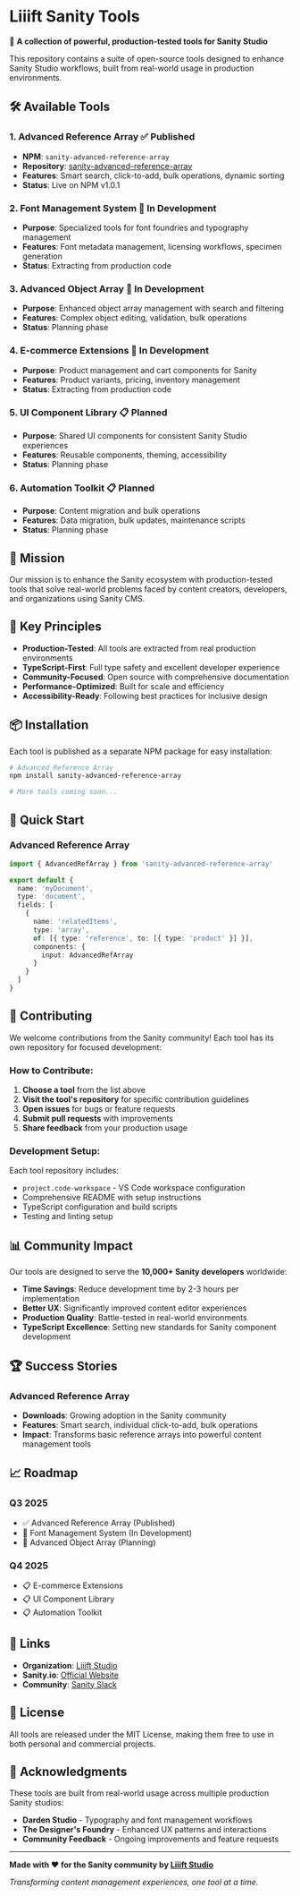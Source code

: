 # Liiift Sanity Tools

🚀 **A collection of powerful, production-tested tools for Sanity Studio**

This repository contains a suite of open-source tools designed to enhance Sanity Studio workflows, built from real-world usage in production environments.

## 🛠️ **Available Tools**

### 1. **Advanced Reference Array** ✅ Published
- **NPM**: `sanity-advanced-reference-array`
- **Repository**: [sanity-advanced-reference-array](https://github.com/quitequinn/sanity-advanced-reference-array)
- **Features**: Smart search, click-to-add, bulk operations, dynamic sorting
- **Status**: Live on NPM v1.0.1

### 2. **Font Management System** 🚧 In Development
- **Purpose**: Specialized tools for font foundries and typography management
- **Features**: Font metadata management, licensing workflows, specimen generation
- **Status**: Extracting from production code

### 3. **Advanced Object Array** 🚧 In Development
- **Purpose**: Enhanced object array management with search and filtering
- **Features**: Complex object editing, validation, bulk operations
- **Status**: Planning phase

### 4. **E-commerce Extensions** 🚧 In Development
- **Purpose**: Product management and cart components for Sanity
- **Features**: Product variants, pricing, inventory management
- **Status**: Extracting from production code

### 5. **UI Component Library** 📋 Planned
- **Purpose**: Shared UI components for consistent Sanity Studio experiences
- **Features**: Reusable components, theming, accessibility
- **Status**: Planning phase

### 6. **Automation Toolkit** 📋 Planned
- **Purpose**: Content migration and bulk operations
- **Features**: Data migration, bulk updates, maintenance scripts
- **Status**: Planning phase

## 🎯 **Mission**

Our mission is to enhance the Sanity ecosystem with production-tested tools that solve real-world problems faced by content creators, developers, and organizations using Sanity CMS.

## 🌟 **Key Principles**

- **Production-Tested**: All tools are extracted from real production environments
- **TypeScript-First**: Full type safety and excellent developer experience
- **Community-Focused**: Open source with comprehensive documentation
- **Performance-Optimized**: Built for scale and efficiency
- **Accessibility-Ready**: Following best practices for inclusive design

## 📦 **Installation**

Each tool is published as a separate NPM package for easy installation:

```bash
# Advanced Reference Array
npm install sanity-advanced-reference-array

# More tools coming soon...
```

## 🚀 **Quick Start**

### Advanced Reference Array
```typescript
import { AdvancedRefArray } from 'sanity-advanced-reference-array'

export default {
  name: 'myDocument',
  type: 'document',
  fields: [
    {
      name: 'relatedItems',
      type: 'array',
      of: [{ type: 'reference', to: [{ type: 'product' }] }],
      components: {
        input: AdvancedRefArray
      }
    }
  ]
}
```

## 🤝 **Contributing**

We welcome contributions from the Sanity community! Each tool has its own repository for focused development:

### How to Contribute:
1. **Choose a tool** from the list above
2. **Visit the tool's repository** for specific contribution guidelines
3. **Open issues** for bugs or feature requests
4. **Submit pull requests** with improvements
5. **Share feedback** from your production usage

### Development Setup:
Each tool repository includes:
- `project.code-workspace` - VS Code workspace configuration
- Comprehensive README with setup instructions
- TypeScript configuration and build scripts
- Testing and linting setup

## 📊 **Community Impact**

Our tools are designed to serve the **10,000+ Sanity developers** worldwide:

- **Time Savings**: Reduce development time by 2-3 hours per implementation
- **Better UX**: Significantly improved content editor experiences
- **Production Quality**: Battle-tested in real-world environments
- **TypeScript Excellence**: Setting new standards for Sanity component development

## 🏆 **Success Stories**

### Advanced Reference Array
- **Downloads**: Growing adoption in the Sanity community
- **Features**: Smart search, individual click-to-add, bulk operations
- **Impact**: Transforms basic reference arrays into powerful content management tools

## 📈 **Roadmap**

### Q3 2025
- ✅ Advanced Reference Array (Published)
- 🚧 Font Management System (In Development)
- 🚧 Advanced Object Array (Planning)

### Q4 2025
- 📋 E-commerce Extensions
- 📋 UI Component Library
- 📋 Automation Toolkit

## 🔗 **Links**

- **Organization**: [Liiift Studio](https://github.com/Liiift-Studio)
- **Sanity.io**: [Official Website](https://www.sanity.io/)
- **Community**: [Sanity Slack](https://slack.sanity.io/)

## 📄 **License**

All tools are released under the MIT License, making them free to use in both personal and commercial projects.

## 🙏 **Acknowledgments**

These tools are built from real-world usage across multiple production Sanity studios:
- **Darden Studio** - Typography and font management workflows
- **The Designer's Foundry** - Enhanced UX patterns and interactions
- **Community Feedback** - Ongoing improvements and feature requests

---

**Made with ❤️ for the Sanity community by [Liiift Studio](https://liiift.studio)**

*Transforming content management experiences, one tool at a time.*
